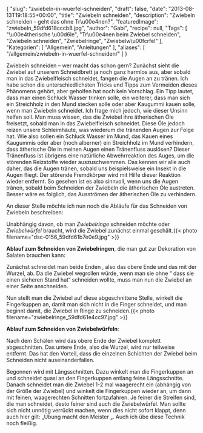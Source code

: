 {
    "slug": "zwiebeln-in-wuerfel-schneiden",
    "draft": false,
    "date": "2013-08-13T19:18:55+00:00",
    "title": "Zwiebeln schneiden",
    "description": "Zwiebeln schneiden - geht das ohne Tr\u00e4nen?",
    "featuredImage": "zwiebeln_59dfd618cccb8.jpg",
    "author": "Gabi",
    "recipe": null,
    "Tags": [
        "\u00e4therische \u00d6le",
        "Tr\u00e4nen beim Zwiebel schneiden",
        "Zwiebeln schneiden",
        "Zwiebelringe",
        "Zwiebelw\u00fcrfel"
    ],
    "Kategorien": [
        "Allgemein",
        "Anleitungen"
    ],
    "aliases": [
        "\/allgemein\/zwiebeln-in-wuerfel-schneiden\/"
    ]
}

Zwiebeln schneiden &#8211; wer macht das schon gern? Zunächst sieht die Zwiebel auf unserem Schneidbrett ja noch ganz harmlos aus, aber sobald man in das Zwiebelfleisch schneidet, fangen die Augen an zu tränen. Ich habe schon die unterschiedlichsten Tricks und Tipps zum Vermeiden dieses Phänomens gehört, aber geholfen hat noch kein Vorschlag. Ein Tipp lautet, dass man einen Schluck Wasser trinken solle, ein weiterer, dass man sich ein Streichholz in den Mund stecken solle oder aber Kaugummi kauen solle, wenn man Zwiebeln schneidet. Ich frage mich jedoch, wie dieser Unsinn helfen soll. Man muss wissen, das die Zwiebel ihre ätherischen Öle freisetzt, sobald man in das Zwiebelfleisch schneidet. Diese Öle jedoch reizen unsere Schleimhäute, was wiederum die tränenden Augen zur Folge hat. Wie also sollen ein Schluck Wasser im Mund, das Kauen eines Kaugummis oder aber (noch alberner) ein Streichholz im Mund verhindern, dass ätherische Öle in meinen Augen einen Tränenfluss auslösen? Dieser Tränenfluss ist übrigens eine natürliche Abwehrreaktion des Auges, um die störenden Reizstoffe wieder auszuschwemmen. Das kennen wir alle auch daher, das die Augen tränen, sobald uns beispielsweise ein Insekt in die Augen fliegt. Der störende Fremdkörper wird mit Hilfe dieser Reaktion wieder entfernt. So gesehen ist es also sinnvoll, wenn uns die Augen tränen, sobald beim Schneiden der Zwiebeln die ätherischen Öle austreten. Besser wäre es folglich, das Ausströmen der ätherischen Öle zu verhindern.

An dieser Stelle möchte ich nun noch die Abläufe für das Schneiden von Zwiebeln beschreiben:

Unabhängig davon, ob man _Zwiebelringe_ schneiden möchte oder _Zwiebelwürfel_ braucht, wird die Zwiebel zunächst einmal geschält.{{< photo filename="dsc-0156_59dfd61b7e0e9.jpg" >}} 

**Ablauf zum Schneiden von Zwiebelringen**, die man gut zur Dekoration von Salaten brauchen kann:

Zunächst schneidet man beide Enden , also das obere Ende und das mit der Wurzel, ab. Da die Zwiebel wegrollen würde, wenn man sie ohne &#8220; dass sie einen sicheren Stand hat&#8220; schneiden wollte, muss man nun die Zwiebel an einer Seite anschneiden.

Nun stellt man die Zwiebel auf diese abgeschnittene Stelle, winkelt die Fingerkuppen an, damit man sich nicht in die Finger schneidet, und man beginnt damit, die Zwiebel in Ringe zu schneiden.{{< photo filename="zwiebelringe_59dfd61e4cc97.jpg" >}} 

**Ablauf zum Schneiden von Zwiebelwürfeln**:

Nach dem Schälen wird das obere Ende der Zwiebel komplett abgeschnitten. Das untere Ende, also die Wurzel, wird nur teilweise entfernt. Das hat den Vorteil, dass die einzelnen Schichten der Zwiebel beim Schneiden nicht auseinanderfallen.

Begonnen wird mit Längsschnitten. Dazu winkelt man die Fingerkuppen an und schneidet quasi an den Fingerkuppen entlang feine Längsschnitte. Danach schneidet man die Zwiebel 1-2 mal waagerecht ein (abhängig von der Größe der Zwiebel) und winkelt die Fingerkuppen wieder an, um dann mit feinen, waagerechten Schnitten fortzufahren. Je feiner die Streifen sind, die man schneidet, desto feiner sind auch die Zwiebelwürfel. Man sollte sich nicht unnötig verrückt machen, wenn dies nicht sofort klappt, denn auch hier gilt: &#8222;Übung macht den Meister &#8222;. Auch ich übe diese Technik noch fleißig.